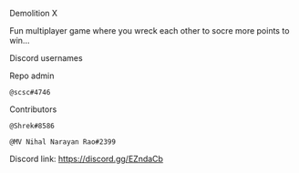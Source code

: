 Demolition X

Fun multiplayer game where you wreck each other to socre more points to win...

Discord usernames

Repo admin

    @scsc#4746

Contributors

    @Shrek#8586

    @MV Nihal Narayan Rao#2399

Discord link: https://discord.gg/EZndaCb
